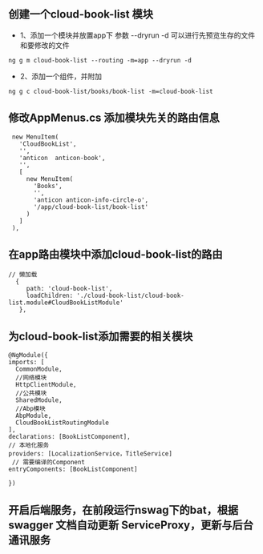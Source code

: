 ## 创建一个cloud-book-list 模块
 - 1、添加一个模块并放置app下 参数 --dryrun -d 可以进行先预览生存的文件和要修改的文件
  ```
  ng g m cloud-book-list --routing -m=app --dryrun -d
  ```
 - 2、添加一个组件，并附加
  ```
  ng g c cloud-book-list/books/book-list -m=cloud-book-list 
  ```
## 修改AppMenus.cs 添加模块先关的路由信息
   ```    // 添加cloud-book-list 模块
    new MenuItem(
      'CloudBookList',
      '',
      'anticon  anticon-book',
      '',
      [
        new MenuItem(
          'Books',
          '',
          'anticon anticon-info-circle-o',
          '/app/cloud-book-list/book-list'
        )
      ]
    ),
   ```
## 在app路由模块中添加cloud-book-list的路由
   ``` 
   // 懒加载
     {
        path: 'cloud-book-list',
        loadChildren: './cloud-book-list/cloud-book-list.module#CloudBookListModule'
      },

   ```
## 为cloud-book-list添加需要的相关模块
  ```
  @NgModule({
  imports: [
    CommonModule,
    //网络模块
    HttpClientModule,
    //公共模块
    SharedModule,
    //Abp模块
    AbpModule,
    CloudBookListRoutingModule
  ],
  declarations: [BookListComponent],
  // 本地化服务
  providers: [LocalizationService，TitleService]
   // 需要编译的Component
  entryComponents: [BookListComponent]

})
  ```

## 开启后端服务，在前段运行nswag下的bat，根据swagger 文档自动更新 ServiceProxy，更新与后台通讯服务
